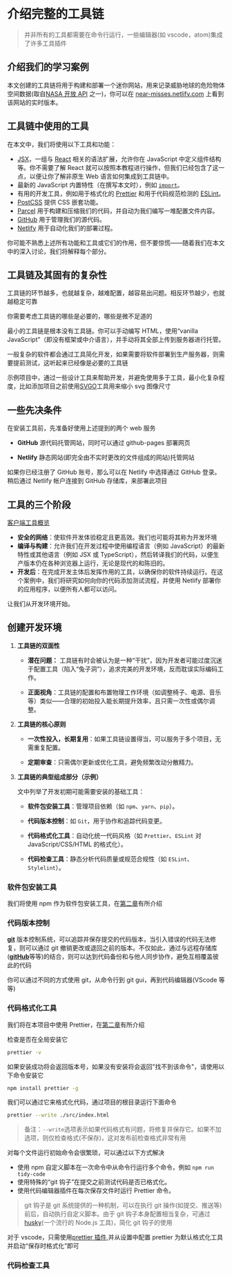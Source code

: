 # 介绍完整的工具链

> 并非所有的工具都需要在命令行运行，一些编辑器(如 vscode，atom)集成了许多工具插件

## 介绍我们的学习案例

本文创建的工具链将用于构建和部署一个迷你网站，用来记录威胁地球的危险物体空间数据(取自[NASA 开放 API](https://api.nasa.gov/) 之一)，你可以在 [near-misses.netlify.com](https://near-misses.netlify.app/) 上看到该网站的实时版本。

## 工具链中使用的工具

在本文中，我们将使用以下工具和功能：

- [JSX](https://reactjs.org/docs/introducing-jsx.html)，一组与 [React](https://reactjs.org) 相关的语法扩展，允许你在 JavaScript 中定义组件结构等。你不需要了解 React 就可以按照本教程进行操作，但我们已经包含了这一点，以便让你了解非原生 Web 语言如何集成到工具链中。
- 最新的 JavaScript 内置特性（在撰写本文时），例如 [`import`](https://developer.mozilla.org/zh-CN/docs/Web/JavaScript/Reference/Statements/import)。
- 有用的开发工具，例如用于格式化的 [Prettier](https://prettier.io/) 和用于代码规范检测的 [ESLint](https://eslint.org/)。
- [PostCSS](https://postcss.org/) 提供 CSS 嵌套功能。
- [Parcel](https://parceljs.org/) 用于构建和压缩我们的代码，并自动为我们编写一堆配置文件内容。
- [GitHub](https://developer.mozilla.org/zh-CN/docs/Learn_web_development/Core/Version_control) 用于管理我们的源代码。
- [Netlify](https://www.netlify.com/) 用于自动化我们的部署过程。

你可能不熟悉上述所有功能和工具或它们的作用，但不要惊慌——随着我们在本文中的深入讨论，我们将解释每个部分。

## 工具链及其固有的复杂性

工具链的环节越多，也就越复杂，越难配置，越容易出问题。相反环节越少，也就越稳定可靠

你需要考虑工具链的哪些是必要的，哪些是微不足道的

最小的工具链是根本没有工具链。你可以手动编写 HTML，使用“vanilla JavaScript”（即没有框架或中介语言），并手动将其全部上传到服务器进行托管。

一般复杂的软件都会通过工具简化开发，如果需要将软件部署到生产服务器，则需要提前测试，这听起来已经像是必要的工具链

示例项目中，通过一些设计工具来帮助开发，并避免使用多于工具，最小化复杂程度，比如添加项目之前使用[SVGO](https://www.npmjs.com/package/svgo)工具用来缩小 svg 图像尺寸

## 一些先决条件

在安装工具前，先准备好使用上述提到的两个 web 服务

- **GitHub** 源代码托管网站，同时可以通过 github-pages 部署网页

- **Netlify** 静态网站(即完全由不实时更改的文件组成的网站)托管网站

如果你已经注册了 GitHub 账号，那么可以在 Netlify 中选择通过 GitHub 登录。稍后通过 Netlify 帐户连接到 GitHub 存储库，来部署此项目

## 工具的三个阶段

[客户端工具概览](https://kamomechan.github.io/front-end/client-side-tools/overview)

- **安全的网络**：使软件开发体验稳定且更高效。我们也可能将其称为开发环境
- **编译与构建**：允许我们在开发过程中使用编程语言（例如 JavaScript）的最新特性或其他语言（例如 JSX 或 TypeScript），然后转译我们的代码，以便生产版本仍在各种浏览器上运行，无论是现代的和陈旧的。
- **开发后**：在完成开发主体后发挥作用的工具，以确保你的软件持续运行。在这个案例中，我们将研究如何向你的代码添加测试流程，并使用 Netlify 部署你的应用程序，以便所有人都可以访问。

让我们从开发环境开始。

## 创建开发环境

1. **工具链的双面性**

   - **潜在问题：** 工具链有时会被认为是一种“干扰”，因为开发者可能过度沉迷于配置工具（陷入“兔子洞”），追求完美的开发环境，反而耽误实际编码工作。

   - **正面视角**：工具链的配置和布置物理工作环境（如调整椅子、电源、音乐等）类似——合理的初始投入能长期提升效率，且只需一次性或偶尔调整。

2. **工具链的核心原则**

   - **一次性投入，长期复用**：如果工具链设置得当，可以服务于多个项目，无需重复配置。

   - **定期审查**：只需偶尔更新或优化工具，避免频繁改动分散精力。

3. **工具链的典型组成部分（示例）**

   文中列举了开发初期可能需要安装的基础工具：

   - **软件包安装工具**：管理项目依赖（如 `npm`、`yarn`、`pip`）。

   - **代码版本控制**：如 `Git`，用于协作和追踪代码变更。

   - **代码格式化工具**：自动化统一代码风格（如 `Prettier`、`ESLint` 对 JavaScript/CSS/HTML 的格式化）。

   - **代码检查工具**：静态分析代码质量或规范合规性（如 `ESLint`、`Stylelint`）。

### 软件包安装工具

我们将使用 npm 作为软件包安装工具，在[第二章](https://kamomechan.github.io/front-end/client-side-tools/command-line#%E6%B7%BB%E5%8A%A0%E5%B7%A5%E5%85%B7)有所介绍

### 代码版本控制

[**git**](https://git-scm.com/downloads) 版本控制系统，可以追踪并保存提交的代码版本，当引入错误的代码无法修复，则可以通过 git 撤销更改或退回之前的版本。不仅如此，通过与远程存储库([**gitHub**](https://github.com/)等等)的结合，则可以达到代码备份和与他人同步协作，避免互相覆盖彼此的代码

你可以通过不同的方式使用 git，从命令行到 git gui，再到代码编辑器(VScode 等等)

### 代码格式化工具

我们将在本项目中使用 Prettier，在[第二章](https://kamomechan.github.io/front-end/client-side-tools/command-line#%E6%B7%BB%E5%8A%A0%E5%B7%A5%E5%85%B7)有所介绍

检查是否在全局安装它

```bash
prettier -v
```

如果安装成功将会返回版本号，如果没有安装将会返回"找不到该命令"，请使用以下命令安装它

```bash
npm install prettier -g
```

我们可以通过它来格式化代码，通过项目的根目录运行下面命令

```bash
prettier --write ./src/index.html
```

> 备注：`--write`选项表示如果代码格式有问题，将修复并保存它。如果不加选项，则仅检查格式(不保存)，这对发布前检查格式非常有用

对每个文件运行初始命令会很繁琐，可以通过以下方式解决

- 使用 npm 自定义脚本在一次命令中从命令行运行多个命令，例如 `npm run tidy-code`
- 使用特殊的“git 钩子”在提交之前测试代码是否已格式化。
- 使用代码编辑器插件在每次保存文件时运行 Prettier 命令。

> git 钩子是 git 系统提供的一种机制，可以在执行 git 操作(如提交、推送等)前后，自动执行自定义脚本。由于 git 钩子本身配置相当复杂，可通过[husky](https://github.com/typicode/husky)(一个流行的 Node.js 工具)，简化 git 钩子的使用

对于 vscode，只需使用[prettier 插件](https://marketplace.visualstudio.com/items?itemName=esbenp.prettier-vscode),并从设置中配置 prettier 为默认格式化工具并启动“保存时格式化”即可

### 代码检查工具
